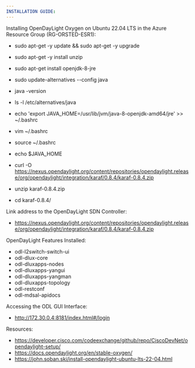 ```yaml
---
INSTALLATION GUIDE:
---
```


Installing OpenDayLight Oxygen on Ubuntu 22.04 LTS in the Azure Resource Group (RG-ORSTED-ESR1):
* sudo apt-get -y update && sudo apt-get -y upgrade
* sudo apt-get -y install unzip
* sudo apt-get install openjdk-8-jre
* sudo update-alternatives --config java
* java -version
* ls -l /etc/alternatives/java
* echo 'export JAVA_HOME=/usr/lib/jvm/java-8-openjdk-amd64/jre' >> ~/.bashrc
* vim ~/.bashrc
* source ~/.bashrc
* echo $JAVA_HOME


* curl -O https://nexus.opendaylight.org/content/repositories/opendaylight.release/org/opendaylight/integration/karaf/0.8.4/karaf-0.8.4.zip
* unzip karaf-0.8.4.zip
* cd karaf-0.8.4/


Link address to the OpenDayLight SDN Controller:
* https://nexus.opendaylight.org/content/repositories/opendaylight.release/org/opendaylight/integration/karaf/0.8.4/karaf-0.8.4.zip


OpenDayLight Features Installed:
* odl-l2switch-switch-ui
* odl-dlux-core
* odl-dluxapps-nodes
* odl-dluxapps-yangui
* odl-dluxapps-yangman
* odl-dluxapps-topology
* odl-restconf
* odl-mdsal-apidocs


Accessing the ODL GUI Interface:
* http://172.30.0.4:8181/index.html#/login

Resources:
* https://developer.cisco.com/codeexchange/github/repo/CiscoDevNet/opendaylight-setup/
* https://docs.opendaylight.org/en/stable-oxygen/
* https://john.soban.ski/install-opendaylight-ubuntu-lts-22-04.html
